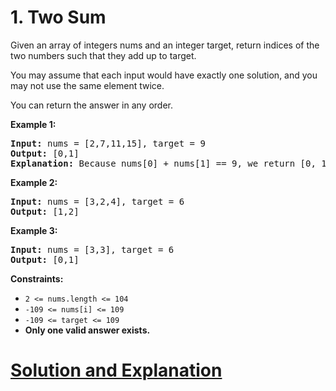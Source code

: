 # 1. Two Sum

Given an array of integers nums and an integer target, return indices of the two numbers such that they add up to target.

You may assume that each input would have exactly one solution, and you may not use the same element twice.

You can return the answer in any order.

**Example 1:**
<pre>
<strong>Input:</strong> nums = [2,7,11,15], target = 9
<strong>Output:</strong> [0,1]
<strong>Explanation:</strong> Because nums[0] + nums[1] == 9, we return [0, 1].
</pre>

**Example 2:**
<pre>
<strong>Input:</strong> nums = [3,2,4], target = 6
<strong>Output:</strong> [1,2]
</pre>
**Example 3:**
<pre>
<strong>Input:</strong> nums = [3,3], target = 6
<strong>Output:</strong> [0,1]
</pre>

**Constraints:**
- `2 <= nums.length <= 104`
- `-109 <= nums[i] <= 109`
- `-109 <= target <= 109`
- **Only one valid answer exists.**

# [Solution and Explanation](./Java.md)
